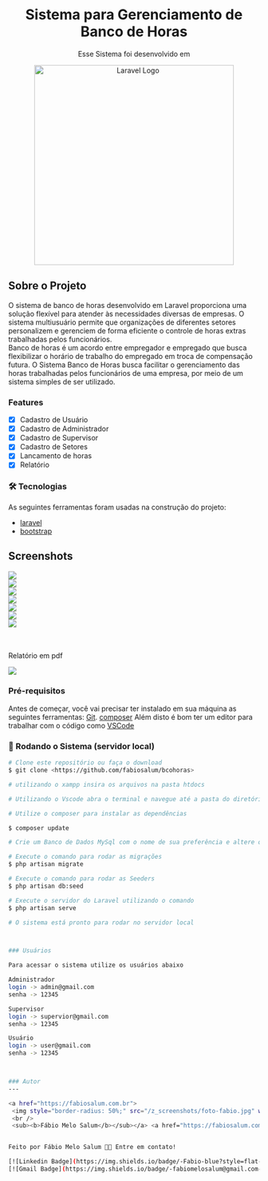 <h1 align="center">Sistema para Gerenciamento de Banco de Horas</h1>

<p align="center">Esse Sistema foi desenvolvido em</p>

<p align="center"><a href="https://laravel.com" target="_blank"><img src="https://raw.githubusercontent.com/laravel/art/master/logo-lockup/5%20SVG/2%20CMYK/1%20Full%20Color/laravel-logolockup-cmyk-red.svg" width="400" alt="Laravel Logo"></a></p>

## Sobre o Projeto

O sistema de banco de horas desenvolvido em Laravel proporciona uma solução flexível para atender às necessidades diversas de empresas. O sistema multiusuário permite que organizações de diferentes setores personalizem e gerenciem de forma eficiente o controle de horas extras trabalhadas pelos funcionários. <br>
Banco de horas é um acordo entre empregador e empregado que busca flexibilizar o horário de trabalho do empregado em troca de compensação futura.
O Sistema Banco de Horas busca facilitar o gerenciamento das horas trabalhadas pelos funcionários de uma empresa, por meio de um sistema simples de ser utilizado.


### Features

- [x] Cadastro de Usuário
- [x] Cadastro de Administrador
- [x] Cadastro de Supervisor
- [x] Cadastro de Setores
- [x] Lancamento de horas
- [x] Relatório

### 🛠 Tecnologias

As seguintes ferramentas foram usadas na construção do projeto:

- [laravel](https://laravel.com)
- [bootstrap](https://getbootstrap.com/)

## Screenshots

<img src="/z_screenshots/login.png"><br>
<img src="/z_screenshots/01.png"><br>
<img src="/z_screenshots/02.png"><br>
<img src="/z_screenshots/03.png"><br>
<img src="/z_screenshots/04.png"><br>
<img src="/z_screenshots/05.png"><br>
<img src="/z_screenshots/06.png"><br>
<br><br>
<p>Relatório em pdf</p>
<img src="/z_screenshots/07.png">

### Pré-requisitos

Antes de começar, você vai precisar ter instalado em sua máquina as seguintes ferramentas:
[Git](https://git-scm.com). 
[composer](https://getcomposer.org/)
Além disto é bom ter um editor para trabalhar com o código como [VSCode](https://code.visualstudio.com/)


### 🎲 Rodando o Sistema (servidor local)

```bash
# Clone este repositório ou faça o download
$ git clone <https://github.com/fabiosalum/bcohoras>

# utilizando o xampp insira os arquivos na pasta htdocs

# Utilizando o Vscode abra o terminal e navegue até a pasta do diretório

# Utilize o composer para instalar as dependências

$ composer update

# Crie um Banco de Dados MySql com o nome de sua preferência e altere o arquivo .ENV da aplicação insira o nome do banco, usuário e senha

# Execute o comando para rodar as migrações
$ php artisan migrate

# Execute o comando para rodar as Seeders
$ php artisan db:seed

# Execute o servidor do Laravel utilizando o comando
$ php artisan serve

# O sistema está pronto para rodar no servidor local



### Usuários

Para acessar o sistema utilize os usuários abaixo

Administrador
login -> admin@gmail.com
senha -> 12345

Supervisor
login -> supervior@gmail.com
senha -> 12345

Usuário
login -> user@gmail.com
senha -> 12345



### Autor
---

<a href="https://fabiosalum.com.br">
 <img style="border-radius: 50%;" src="/z_screenshots/foto-fabio.jpg" width="100px;" alt="Fábio Salum"/>
 <br />
 <sub><b>Fábio Melo Salum</b></sub></a> <a href="https://fabiosalum.com.br" title="Fabio Salum">🚀</a>


Feito por Fábio Melo Salum 👋🏽 Entre em contato!

[![Linkedin Badge](https://img.shields.io/badge/-Fabio-blue?style=flat-square&logo=Linkedin&logoColor=white&link=https://www.linkedin.com/in/fabio-melo-salum-32b7a026/)](https://www.linkedin.com/in/fabio-melo-salum-32b7a026//) 
[![Gmail Badge](https://img.shields.io/badge/-fabiomelosalum@gmail.com-c14438?style=flat-square&logo=Gmail&logoColor=white&link=mailto:fabiomelosalum@gmail.com)](mailto:fabiomelosalum@gmail.com)
